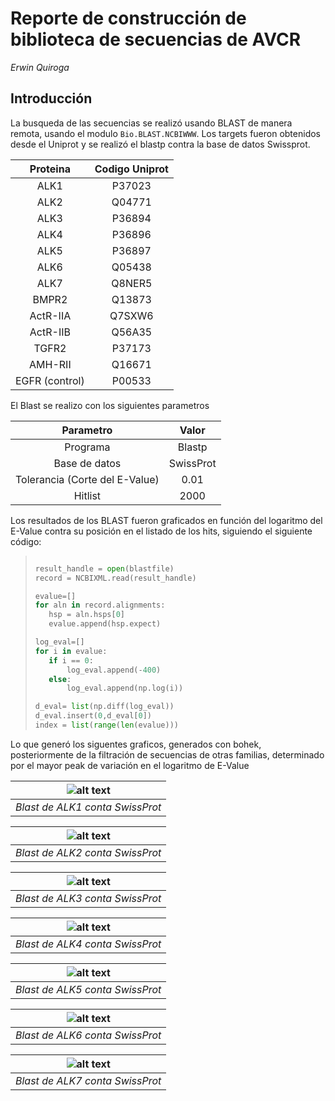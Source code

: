 # Reporte de construcción de biblioteca de secuencias de AVCR

_Erwin Quiroga_

## Introducción

La busqueda de las secuencias se realizó usando BLAST de manera remota, usando el modulo `Bio.BLAST.NCBIWWW`. Los targets fueron obtenidos desde el Uniprot y se realizó el blastp contra la base de datos Swissprot.


|Proteina|Codigo Uniprot|
|  :----:  |  :-----:   |
|  ALK1  |  P37023      |
|ALK2    |Q04771        |
|ALK3    |P36894  |
|ALK4    |P36896|
|ALK5    |P36897|
|ALK6    |Q05438|
|ALK7    |Q8NER5|
|BMPR2   |Q13873|
|ActR-IIA|Q7SXW6|
|ActR-IIB|Q56A35|
|TGFR2   |P37173|
|AMH-RII |Q16671|
|EGFR (control)|P00533|


El Blast se realizo con los siguientes parametros

|  Parametro | Valor  |
|:-:|:-:|
| Programa  |  Blastp |
| Base de datos  |  SwissProt |
| Tolerancia (Corte del E-Value)  | 0.01  |
|  Hitlist | 2000  |

Los resultados de los BLAST fueron graficados en función del logaritmo del E-Value contra su posición en el listado de los hits, siguiendo el siguiente código:


>```python
>
>result_handle = open(blastfile)
>record = NCBIXML.read(result_handle)
>
>evalue=[]
>for aln in record.alignments:
>    hsp = aln.hsps[0]
>    evalue.append(hsp.expect)
>
>log_eval=[]
>for i in evalue:
>    if i == 0:
>        log_eval.append(-400)
>    else:
>        log_eval.append(np.log(i))
>
>d_eval= list(np.diff(log_eval))
>d_eval.insert(0,d_eval[0])
>index = list(range(len(evalue)))
>```

Lo que generó los siguentes graficos, generados con bohek, posteriormente de la filtración de secuencias de otras familias, determinado por el mayor peak de variación en el logaritmo de E-Value

|![alt text](http://localhost:8888/files/Sequences/Plots/plot_ALK1_cutoff.png "Blast de ALK1 conta SwissProt")|
|:---:|
|_Blast de ALK1 conta SwissProt_|

|![alt text](http://localhost:8888/files/Sequences/Plots/plot_ALK1_cutoff.png "Blast de ALK2 conta SwissProt")|
|:---:|
|_Blast de ALK2 conta SwissProt_|

|![alt text](http://localhost:8888/files/Sequences/Plots/plot_ALK3_cutoff.png "Blast de ALK3 conta SwissProt")|
|:---:|
|_Blast de ALK3 conta SwissProt_|

|![alt text](http://localhost:8888/files/Sequences/Plots/plot_ALK4_cutoff.png "Blast de ALK4 conta SwissProt")|
|:---:|
|_Blast de ALK4 conta SwissProt_|

|![alt text](http://localhost:8888/files/Sequences/Plots/plot_ALK5_cutoff.png "Blast de ALK4 conta SwissProt")|
|:---:|
|_Blast de ALK5 conta SwissProt_|

|![alt text](http://localhost:8888/files/Sequences/Plots/plot_ALK6_cutoff.png "Blast de ALK4 conta SwissProt")|
|:---:|
|_Blast de ALK6 conta SwissProt_|

|![alt text](http://localhost:8888/files/Sequences/Plots/plot_ALK7_cutoff.png "Blast de ALK4 conta SwissProt")|
|:---:|
|_Blast de ALK7 conta SwissProt_|

